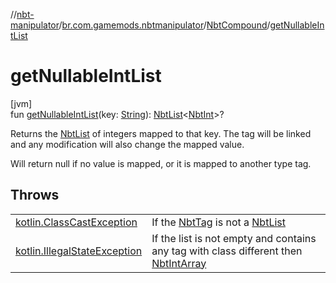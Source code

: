 //[nbt-manipulator](../../../index.md)/[br.com.gamemods.nbtmanipulator](../index.md)/[NbtCompound](index.md)/[getNullableIntList](get-nullable-int-list.md)

# getNullableIntList

[jvm]\
fun [getNullableIntList](get-nullable-int-list.md)(key: [String](https://kotlinlang.org/api/latest/jvm/stdlib/kotlin/-string/index.html)): [NbtList](../-nbt-list/index.md)&lt;[NbtInt](../-nbt-int/index.md)&gt;?

Returns the [NbtList](../-nbt-list/index.md) of integers mapped to that key. The tag will be linked and any modification will also change the mapped value.

Will return null if no value is mapped, or it is mapped to another type tag.

## Throws

| | |
|---|---|
| [kotlin.ClassCastException](https://kotlinlang.org/api/latest/jvm/stdlib/kotlin/-class-cast-exception/index.html) | If the [NbtTag](../-nbt-tag/index.md) is not a [NbtList](../-nbt-list/index.md) |
| [kotlin.IllegalStateException](https://kotlinlang.org/api/latest/jvm/stdlib/kotlin/-illegal-state-exception/index.html) | If the list is not empty and contains any tag with class different then [NbtIntArray](../-nbt-int-array/index.md) |
